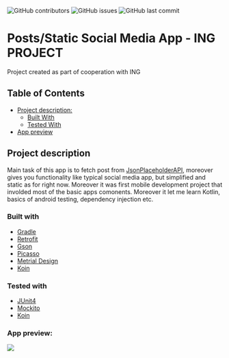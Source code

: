 <!-- Project SHIELD -->
![GitHub contributors](https://img.shields.io/github/contributors/lswarss/ing_project)
![GitHub issues](https://img.shields.io/github/issues/lswarss/ing_project)
![GitHub last commit](https://img.shields.io/github/last-commit/lswarss/ing_project)

# Posts/Static Social Media App - ING PROJECT
Project created as part of cooperation with ING 

<!-- TABLE OF CONTENTS -->
## Table of Contents

* [Project description:](#project-description)
  * [Built With](#built-with)
  * [Tested With](#tested-with)
* [App preview](#app-preview)

## Project description
Main task of this app is to fetch post from [JsonPlaceholderAPI](https://jsonplaceholder.typicode.com), moreover gives you functionality like typical social media app, but simplified and static as for right now. Moreover it was first mobile development project that involded most of the basic apps comonents. Moreover it let me learn Kotlin, basics of android testing, dependency injection etc.

### Built with
* [Gradle](https://gradle.org/)
* [Retrofit](https://square.github.io/retrofit/)
* [Gson](https://github.com/google/gson)
* [Picasso](https://square.github.io/picasso/)
* [Metrial Design](https://material.io/)
* [Koin](https://insert-koin.io/)

### Tested with
* [JUnit4](https://junit.org/junit4/)
* [Mockito](https://site.mockito.org/)
* [Koin](https://insert-koin.io/)

### App preview: 
![](ezgif.com-video-to-gif.gif)

